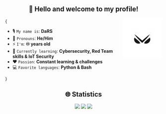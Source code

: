 <h2 align="center">👋 Hello and welcome to my profile! </h2>

<img align='right' src='I/LG.png' width='25%'>  


{  

* 🎙️ `My name is`: **DaRS**  
* 👤 `Pronouns`: **He/Him**  
* ⚡ `I'm`: **♾️ years old**  
* 🌱 `Currently learning`: **Cybersecurity, Red Team skills & IoT Security**  
* ❤️ `Passion`: **Constant learning & challenges**  
* 💻 `Favorite languages`: **Python & Bash**  

}

<h2 align="center">🌐 Statistics</h2>

<p align="center">
  <img height="50%" width="auto" src="https://github-readme-stats.vercel.app/api?username=DaRS-1010&show_icons=true&count_private=true&theme=vision-friendly-dark&hide_border=true&hide=issues,contribs&bg_color=00000000">
  <img height="50%" width="auto" src="https://github-readme-stats.vercel.app/api/top-langs/?username=DaRS-1010&layout=compact&hide_border=true&theme=vision-friendly-dark&bg_color=00000000&langs_count=6&hide=jupyter%20notebook,tex,css,php&exclude_repo=Pacman-AI">
  <img src="https://github-readme-streak-stats.herokuapp.com?user=DaRS-1010&theme=vision-friendly-dark&hide_border=true&background=FFFFFF00">
</p>






